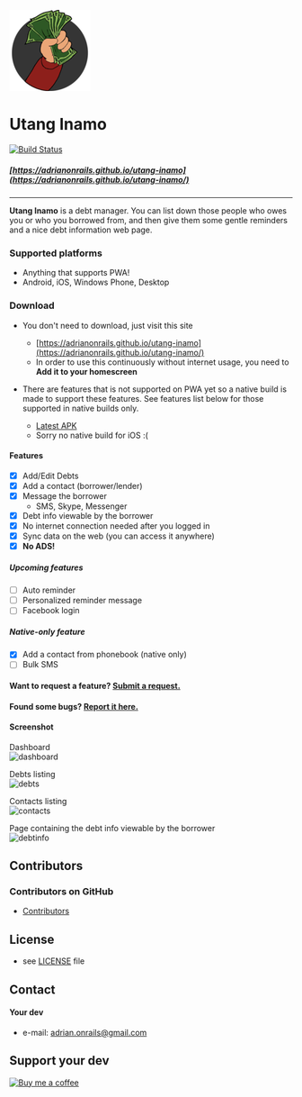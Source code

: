 ![logo](UI/resources/android/icon/drawable-xxhdpi-icon.png "logo")  
# Utang Inamo
[![Build Status](https://travis-ci.org/adrianonrails/utang-inamo.svg?branch=master)](https://travis-ci.org/adrianonrails/utang-inamo)
##### [https://adrianonrails.github.io/utang-inamo](https://adrianonrails.github.io/utang-inamo/)
---
**Utang Inamo** is a debt manager. You can list down those people who owes you or who you borrowed from, and then give them some gentle reminders and a nice debt information web page.

### Supported platforms
* Anything that supports PWA!
* Android, iOS, Windows Phone, Desktop

### Download
* You don't need to download, just visit this site
    - [https://adrianonrails.github.io/utang-inamo](https://adrianonrails.github.io/utang-inamo/)
    - In order to use this continuously without internet usage, you need to **Add it to your homescreen**

* There are features that is not supported on PWA yet so a native build is made to support these features. See features list below for those supported in native builds only.
    - [Latest APK](https://github.com/adrianonrails/utang-inamo/releases/download/v0.2.2/UtangInamo.apk)
    - Sorry no native build for iOS :(

#### Features
- [x] Add/Edit Debts
- [x] Add a contact (borrower/lender)
- [x] Message the borrower
    - SMS, Skype, Messenger
- [x] Debt info viewable by the borrower
- [x] No internet connection needed after you logged in
- [x] Sync data on the web (you can access it anywhere)
- [x] **No ADS!**
##### Upcoming features
- [ ] Auto reminder
- [ ] Personalized reminder message
- [ ] Facebook login
##### Native-only feature
- [x] Add a contact from phonebook (native only)
- [ ] Bulk SMS

#### Want to request a feature? [Submit a request.](https://github.com/adrianonrails/baruch/issues/new)
#### Found some bugs? [Report it here.](https://github.com/adrianonrails/baruch/issues/new)

#### Screenshot
Dashboard  
![dashboard](https://user-images.githubusercontent.com/18593260/50537373-94735900-0b99-11e9-8ff3-9935bb5dc5a3.png "Dashboard")  

Debts listing  
![debts](https://user-images.githubusercontent.com/18593260/50537390-de5c3f00-0b99-11e9-9e46-0187c621311f.png "Debts")  

Contacts listing  
![contacts](https://user-images.githubusercontent.com/18593260/50537384-c1c00700-0b99-11e9-9829-677e7ca0c15e.png "Contacts")  

Page containing the debt info viewable by the borrower  
![debtinfo](https://user-images.githubusercontent.com/18593260/50537208-eb782e80-0b97-11e9-994f-aec9ec490a07.png "Debt info viewable by borrower")


## Contributors

### Contributors on GitHub
* [Contributors](https://github.com/adrianonrails/utang-inamo/graphs/contributors)

## License 
* see [LICENSE](https://github.com/adrianonrails/utang-inamo/blob/master/LICENSE) file

## Contact
#### Your dev
* e-mail: adrian.onrails@gmail.com

## Support your dev
[![Buy me a coffee](https://az743702.vo.msecnd.net/cdn/kofi2.png?v=0)](https://ko-fi.com/S6S6EEF0)